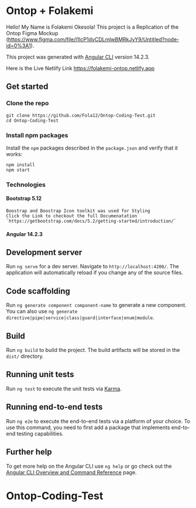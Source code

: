 # Ontop + Folakemi
Hello! My Name is Folakemi Okesola!
This project is a Replication of the Ontop Figma Mockup (https://www.figma.com/file/l1IcP1dvCDLmlwBMRkJyY9/Untitled?node-id=0%3A1).

This project was generated with [Angular CLI](https://github.com/angular/angular-cli) version 14.2.3.

Here is the Live Netlify Link https://folakemi-ontop.netlify.app


## Get started

### Clone the repo
```shell
git clone https://github.com/Fola12/Ontop-Coding-Test.git
cd Ontop-Coding-Test
```
### Install npm packages

Install the `npm` packages described in the `package.json` and verify that it works:
```shell
npm install
npm start
```


### Technologies
#### Bootstrap 5.12 

    Boostrap and Boostrap Icon toolkit was used for Styling 
    Click the Link to checkout the full Documenatation `https://getbootstrap.com/docs/5.2/getting-started/introduction/`


#### Angular 14.2.3
## Development server

Run `ng serve` for a dev server. Navigate to `http://localhost:4200/`. The application will automatically reload if you change any of the source files.

## Code scaffolding

Run `ng generate component component-name` to generate a new component. You can also use `ng generate directive|pipe|service|class|guard|interface|enum|module`.

## Build

Run `ng build` to build the project. The build artifacts will be stored in the `dist/` directory.

## Running unit tests

Run `ng test` to execute the unit tests via [Karma](https://karma-runner.github.io).

## Running end-to-end tests

Run `ng e2e` to execute the end-to-end tests via a platform of your choice. To use this command, you need to first add a package that implements end-to-end testing capabilities.

## Further help

To get more help on the Angular CLI use `ng help` or go check out the [Angular CLI Overview and Command Reference](https://angular.io/cli) page.
# Ontop-Coding-Test
